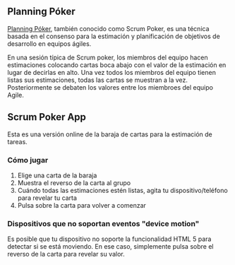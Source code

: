 ## Planning Póker

[Planning Póker](https://es.wikipedia.org/wiki/Planning_poker), 
también conocido como Scrum Poker, es una técnica basada en el consenso para la estimación y 
planificación de objetivos de desarrollo en equipos ágiles.

En una sesión típica de Scrum poker, los miembros del equipo hacen estimaciones colocando
cartas boca abajo con el valor de la estimación en lugar de decirlas en alto.
Una vez todos los miembros del equipo tienen listas sus estimaciones, todas las cartas se muestran a
la vez. Posteriormente se debaten los valores entre los miembroes del equipo Agile.

## Scrum Poker App

Esta es una versión online de la baraja de cartas para la estimación de tareas.

### Cómo jugar

1. Elige una carta de la baraja
2. Muestra el reverso de la carta al grupo
3. Cuándo todas las estimaciones estén listas, agita tu dispositivo/teléfono para revelar tu carta
4. Pulsa sobre la carta para volver a comenzar

### Dispositivos que no soportan eventos "device motion"

Es posible que tu dispositivo no soporte la funcionalidad HTML 5 para detectar si se está moviendo.
En ese caso, simplemente pulsa sobre el reverso de la carta para revelar su valor.
